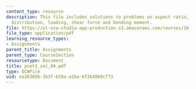 ```yaml
---
content_type: resource
description: This file includes solutions to problems on aspect ratio, circulation
  distribution, loading, shear force and bending moment.
file: https://ol-ocw-studio-app-production.s3.amazonaws.com/courses/16-01-unified-engineering-i-ii-iii-iv-fall-2005-spring-2006/ea26368b3b3fb59aa1ba6f264869cf73_pset3_sol_04.pdf
file_type: application/pdf
learning_resource_types:
- Assignments
parent_title: Assignments
parent_type: CourseSection
resourcetype: Document
title: pset3_sol_04.pdf
type: OCWFile
uid: ea26368b-3b3f-b59a-a1ba-6f264869cf73
---
```

